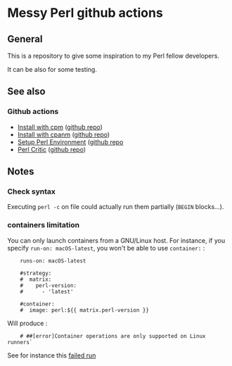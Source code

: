 # Messy Perl github actions 

## General

This is a repository to give some inspiration to my Perl fellow developers.

It can be also for some testing.

## See also

### Github actions

- [Install with cpm](https://github.com/marketplace/actions/install-with-cpanm) ([github repo](https://github.com/perl-actions/install-with-cpm))
- [Install with cpanm](https://github.com/marketplace/actions/install-with-cpanm) ([github repo](https://github.com/perl-actions/install-with-cpanm))
- [Setup Perl Environment](https://github.com/marketplace/actions/setup-perl-environment) ([github repo](https://github.com/shogo82148/actions-setup-perl)
- [Perl Critic](https://github.com/marketplace/actions/github-action-for-perl-critic) ([github repo](https://github.com/Difegue/action-perlcritic))

## Notes 

### Check syntax

Executing `perl -c` on file could actually run them partially (`BEGIN` blocks...).

### containers limitation

You can only launch containers from a GNU/Linux host.
For instance, if you specify `run-on: macOS-latest`, you won't be able to use `container:` :

```
    runs-on: macOS-latest

    #strategy:
    #  matrix:
    #    perl-version:
    #      - 'latest'

    #container:
    #  image: perl:${{ matrix.perl-version }}
```

Will produce :

```
    # ##[error]Container operations are only supported on Linux runners`
``` 

See for instance this [failed run](https://github.com/thibaultduponchelle/messy-perl-github-actions/runs/608005097?check_suite_focus=true)

